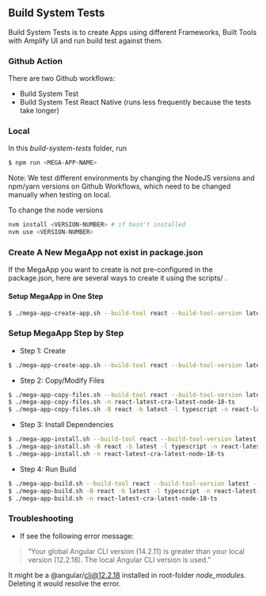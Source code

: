 ## Build System Tests

Build System Tests is to create Apps using different Frameworks, Built Tools with Amplify UI and run build test against them.

### Github Action

There are two Github workflows:

- Build System Test
- Build System Test React Native (runs less frequently because the tests take longer)

### Local

In this _build-system-tests_ folder, run

```sh
$ npm run <MEGA-APP-NAME>
```

Note:
We test different environments by changing the NodeJS versions and npm/yarn versions on Github Workflows, which need to be changed manually when testing on local.

To change the node versions

```sh
nvm install <VERSION-NUMBER> # if hasn't installed
nvm use <VERSION-NUMBER>
```

### Create A New MegaApp not exist in package.json

If the MegaApp you want to create is not pre-configured in the package.json, here are several ways to create it using the scripts/ .

#### Setup MegaApp in One Step

```sh
$ ./mega-app-create-app.sh --build-tool react --build-tool-version latest --language typescript --name react-latest-cra-latest-node-18-ts --framework cra --framework-version latest
```

### Setup MegaApp Step by Step

- Step 1: Create

```sh
$ ./mega-app-create-app.sh --build-tool react --build-tool-version latest --language typescript --name react-latest-cra-latest-node-18-ts --framework cra --framework-version latest
```

- Step 2: Copy/Modify Files

```sh
$ ./mega-app-copy-files.sh --build-tool react --build-tool-version latest --language typescript --name react-latest-cra-latest-node-18-ts --framework cra --framework-version latest
$ ./mega-app-copy-files.sh -n react-latest-cra-latest-node-18-ts
$ ./mega-app-copy-files.sh -B react -b latest -l typescript -n react-latest-cra-latest-node-18-ts -F cra -f latest
```

- Step 3: Install Dependencies

```sh
$ ./mega-app-install.sh --build-tool react --build-tool-version latest --language typescript --name react-latest-cra-latest-node-18-ts --framework cra --framework-version latest --pkg-manager npm --pkg-manager-version latest
$ ./mega-app-install.sh -B react -b latest -l typescript -n react-latest-cra-latest-node-18-ts -F cra -f latest -P npm -p latest
$ ./mega-app-install.sh -n react-latest-cra-latest-node-18-ts
```

- Step 4: Run Build

```sh
$ ./mega-app-build.sh --build-tool react --build-tool-version latest --language typescript --name react-latest-cra-latest-node-18-ts --framework cra --framework-version latest --pkg-manager npm
$ ./mega-app-build.sh -B react -b latest -l typescript -n react-latest-cra-latest-node-18-ts -F cra -f latest -P npm
$ ./mega-app-build.sh -n react-latest-cra-latest-node-18-ts
```

### Troubleshooting

- If see the following error message:

> “Your global Angular CLI version (14.2.11) is greater than your local version (12.2.18). The local Angular CLI version is used.”

It might be a @angular/cli@12.2.18 installed in root-folder _node_modules_. Deleting it would resolve the error.
